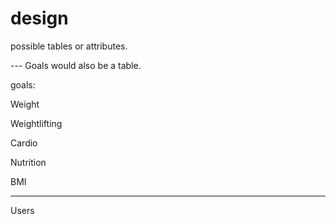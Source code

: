 # design

possible tables or attributes.


--- Goals would also be a table.

goals:

Weight

Weightlifting

Cardio

Nutrition

BMI

--- 

Users



